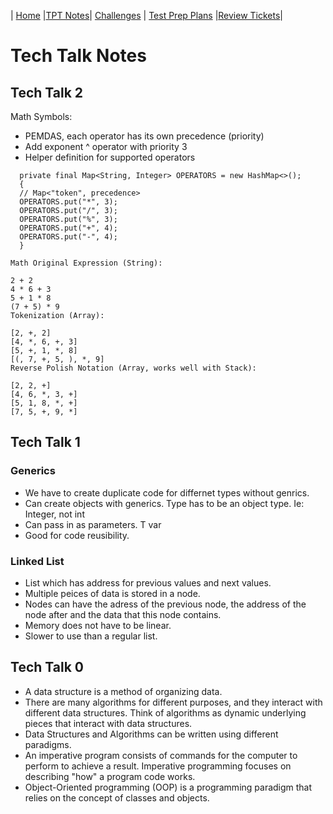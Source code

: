| [Home](..) |[TPT Notes](.)| [Challenges](../cha) | [Test Prep Plans](../pln) |[Review Tickets](../rev)|

# Tech Talk Notes

## Tech Talk 2

Math Symbols:

* PEMDAS, each operator has its own precedence (priority)
* Add exponent ^ operator with priority 3
* Helper definition for supported operators

```
  private final Map<String, Integer> OPERATORS = new HashMap<>();
  {
  // Map<"token", precedence> 
  OPERATORS.put("*", 3);
  OPERATORS.put("/", 3);
  OPERATORS.put("%", 3);
  OPERATORS.put("+", 4);
  OPERATORS.put("-", 4);
  }
```
```
Math Original Expression (String):

2 + 2
4 * 6 + 3
5 + 1 * 8
(7 + 5) * 9
Tokenization (Array):

[2, +, 2]
[4, *, 6, +, 3]
[5, +, 1, *, 8]
[(, 7, +, 5, ), *, 9]
Reverse Polish Notation (Array, works well with Stack):

[2, 2, +]
[4, 6, *, 3, +]
[5, 1, 8, *, +]
[7, 5, +, 9, *]

```
## Tech Talk 1
### Generics
* We have to create duplicate code for differnet types without genrics.
* Can create objects with generics. Type has to be an object type. Ie: Integer, not int
* Can pass in as parameters. T var
* Good for code reusibility. 
### Linked List
* List which has address for previous values and next values.
* Multiple peices of data is stored in a node.
* Nodes can have the adress of the previous node, the address of the node after and the data that this node contains.
* Memory does not have to be linear.
* Slower to use than a regular list.


## Tech Talk 0
* A data structure is a method of organizing data.
* There are many algorithms for different purposes, and they interact with different data structures. Think of algorithms as dynamic underlying pieces that interact with data structures.
* Data Structures and Algorithms can be written using different paradigms.
* An imperative program consists of commands for the computer to perform to achieve a result. Imperative programming focuses on describing "how" a program code works.
* Object-Oriented programming (OOP) is a programming paradigm that relies on the concept of classes and objects.
